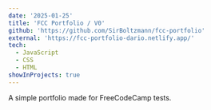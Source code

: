 ```yaml
---
date: '2025-01-25'
title: 'FCC Portfolio / V0'
github: 'https://github.com/SirBoltzmann/fcc-portfolio'
external: 'https://fcc-portfolio-dario.netlify.app/'
tech:
  - JavaScript
  - CSS
  - HTML
showInProjects: true
---
```


A simple portfolio made for FreeCodeCamp tests.
